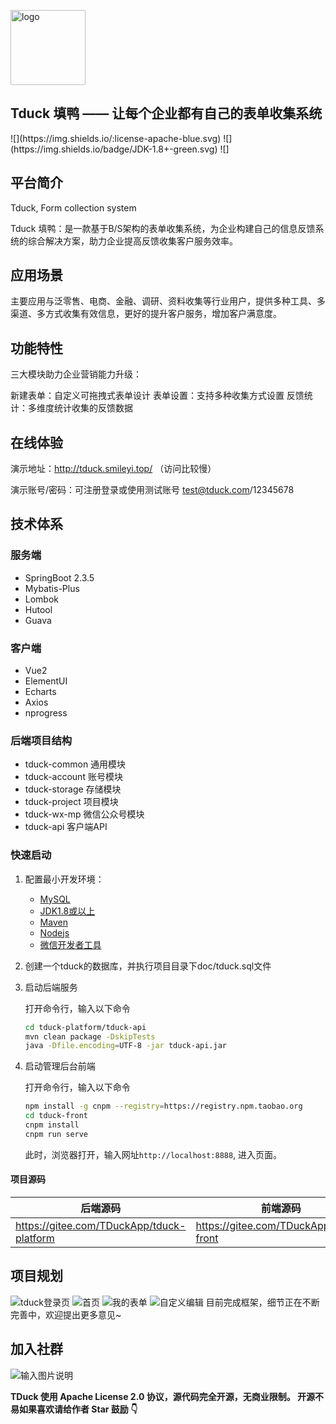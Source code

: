 <p></p>
<p></p>
<p align="left">
  <img alt="logo" src="https://images.gitee.com/uploads/images/2021/0120/114533_b7f16f5b_1674451.png" width="120" style="margin-bottom: 0px;">
</p>
<h2 align="left">Tduck 填鸭 —— 让每个企业都有自己的表单收集系统</h2>
![](https://img.shields.io/:license-apache-blue.svg) ![](https://img.shields.io/badge/JDK-1.8+-green.svg) ![]


## 平台简介

Tduck,  Form collection system

Tduck 填鸭：是一款基于B/S架构的表单收集系统，为企业构建自己的信息反馈系统的综合解决方案，助力企业提高反馈收集客户服务效率。



## 应用场景

主要应用与泛零售、电商、金融、调研、资料收集等行业用户，提供多种工具、多渠道、多方式收集有效信息，更好的提升客户服务，增加客户满意度。

## 功能特性

三大模块助力企业营销能力升级：

新建表单：自定义可拖拽式表单设计
表单设置：支持多种收集方式设置
反馈统计：多维度统计收集的反馈数据



## 在线体验

演示地址：http://tduck.smileyi.top/ （访问比较慢）

演示账号/密码：可注册登录或使用测试账号  test@tduck.com/12345678

## 技术体系

### 服务端

- SpringBoot  2.3.5
- Mybatis-Plus
- Lombok
- Hutool
- Guava



### 客户端

- Vue2
- ElementUI
- Echarts
- Axios
- nprogress



### 后端项目结构

-  tduck-common 通用模块
-  tduck-account 账号模块
-  tduck-storage 存储模块
-  tduck-project 项目模块
-  tduck-wx-mp  微信公众号模块
-  tduck-api 客户端API



### 快速启动

1. 配置最小开发环境：

   * [MySQL](https://dev.mysql.com/downloads/mysql/)
   * [JDK1.8或以上](http://www.oracle.com/technetwork/java/javase/overview/index.html)
   * [Maven](https://maven.apache.org/download.cgi)
   * [Nodejs](https://nodejs.org/en/download/)
   * [微信开发者工具](https://developers.weixin.qq.com/miniprogram/dev/devtools/download.html)

2. 创建一个tduck的数据库，并执行项目目录下doc/tduck.sql文件

3. 启动后端服务

   打开命令行，输入以下命令

   ```bash
   cd tduck-platform/tduck-api
   mvn clean package -DskipTests
   java -Dfile.encoding=UTF-8 -jar tduck-api.jar
   ```

4. 启动管理后台前端

   打开命令行，输入以下命令

   ```bash
   npm install -g cnpm --registry=https://registry.npm.taobao.org
   cd tduck-front
   cnpm install
   cnpm run serve
   ```

   此时，浏览器打开，输入网址`http://localhost:8888`, 进入页面。


#### 项目源码

|   后端源码  |   前端源码  |
|--- | --- |
|  https://gitee.com/TDuckApp/tduck-platform   |  https://gitee.com/TDuckApp/tduck-front   |

## 项目规划
![tduck登录页](https://images.gitee.com/uploads/images/2021/0112/124009_1573a7c5_1674451.png "屏幕截图.png")
![首页](https://images.gitee.com/uploads/images/2021/0112/124033_27eb486e_1674451.png "屏幕截图.png")
![我的表单](https://images.gitee.com/uploads/images/2021/0112/124102_c1615270_1674451.png "屏幕截图.png")
![自定义编辑](https://images.gitee.com/uploads/images/2021/0112/124136_db03b4ce_1674451.png "屏幕截图.png")
目前完成框架，细节正在不断完善中，欢迎提出更多意见~

## 加入社群
![输入图片说明](https://images.gitee.com/uploads/images/2021/0112/123754_9128ad9b_1674451.png "屏幕截图.png")

**TDuck 使用 Apache License 2.0 协议，源代码完全开源，无商业限制。 
开源不易如果喜欢请给作者 Star 鼓励 👇**
